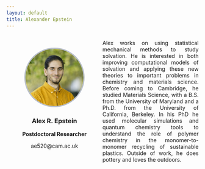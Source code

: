 ```yaml
---
layout: default
title: Alexander Epstein
---
```


<div style="display: grid; grid-template-columns: 1fr 1fr; gap: 0px; align-items: center;">

<div style="text-align: center;">
    <img src="/group/portraits/Alex.jpg" alt="Alexander Epstein" style="width: 60%; height: auto; border-radius: 50%;border: 3px solid #b8beca;" />
    <div style="margin-top: 20px;">
        <h3>Alex R. Epstein</h3>
        <p><b>Postdoctoral Researcher</b></p>
        <p>ae520@cam.ac.uk</p>
    </div>
</div>

<div>
    <p style="display: flex; align-items: center; text-align: justify;" >Alex works on using statistical mechanical methods to study solvation. He is interested in both improving computational models of solvation and applying these new theories to important problems in chemistry and materials science. Before coming to Cambridge, he studied Materials Science, with a B.S. from the University of Maryland and a Ph.D. from the University of California, Berkeley. In his PhD he used molecular simulations and quantum chemistry tools to understand the role of polymer chemistry in the monomer-to-monomer recycling of sustainable plastics. Outside of work, he does pottery and loves the outdoors.</p>
</div>

